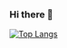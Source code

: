 ### Hi there 👋
[![Top Langs](https://github-readme-stats.vercel.app/api/top-langs/?username=ramafikri02)](https://github.com/anuraghazra/github-readme-stats)

<!--
**ramafikri02/ramafikri02** is a ✨ _special_ ✨ repository because its `README.md` (this file) appears on your GitHub profile.

Here are some ideas to get you started:

- 🔭 I’m currently working on ...
- 🌱 I’m currently learning ...
- 👯 I’m looking to collaborate on ...
- 🤔 I’m looking for help with ...
- 💬 Ask me about ...
- 📫 How to reach me: ...
- 😄 Pronouns: ...
- ⚡ Fun fact: ...
-->

